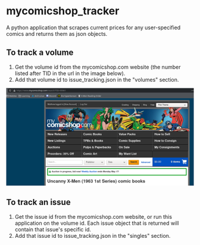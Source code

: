 # mycomicshop_tracker

A python application that scrapes current prices for any user-specified comics and returns them as json objects.

## To track a volume

1. Get the volume id from the mycomicshop.com website (the number listed after TID in the url in the image below).
2. Add that volume id to issue_tracking.json in the "volumes" section.

![volumeID example](img/uxm.png)

## To track an issue

1. Get the issue id from the mycomicshop.com website, or run this application on the volume id.  Each issue object that is returned will contain that issue's specific id.
2. Add that issue id to issue_tracking.json in the "singles" section.
